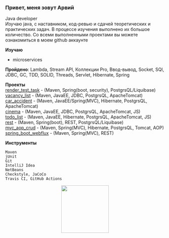 ### Привет, меня зовут Арвий 
Java developer<br> 
Изучаю java, с наставником, код-ревью и сдачей теоретических и практических задач. В процессе изучения выполнено их большое количество. Со всеми выполненными проектами вы можете ознакомиться в моем github аккаунте

**Изучаю**
* microservices

**Пройдено**: 
Lambda, Stream API, Коллекции Pro, Ввод-вывод, Socket, SQl, JDBC, GC, TDD, SOLID, Threads, Servlet, Hibernate, Spring

**Проекты**
<br>[render_test_task](https://github.com/ArvikVan/farmrender) - (Maven, Spring(boot, security), PostgrsQL/Liquibase)
<br>[vacancy_list](https://github.com/ArvikVan/job4j_dreamjob) - (Maven, JavaEE, JDBC, PostgrsQL, ApacheTomcat)
<br>[car_accident](https://github.com/ArvikVan/job4j_car_accident) - (Maven, JavaEE/Spring(MVC), Hibernate, PostgrsQL, ApacheTomcat)
<br>[cinema](https://github.com/ArvikVan/job4j_cinema) - (Maven, JavaEE, JDBC, PostgrsQL, ApacheTomcat, JS)
<br>[todo_list](https://github.com/ArvikVan/job4j_todo) - (Maven, JavaEE, Hibernate, PostgrsQL, ApacheTomcat, JS)
<br>[rest](https://github.com/ArvikVan/job4j_auth) - (Maven, Spring(boot), REST, PostgrsQL/Liquibase)
<br>[mvc_aop_crud](https://github.com/ArvikVan/mvchibernateaop) - (Maven, Spring(MVC), Hibernate, PostgrsQL, Tomcat, AOP)
<br>[spring_boot_webflux](https://github.com/ArvikVan/weather_reactive) - (Maven, Spring(MVC), REST)

**Инструменты**

    Maven
    jUnit
    Git
    IntelliJ Idea
    NetBeans
    Сheckstyle, JaCoCo
    Travis CI, GitHub Actions

<p align='center'>
   <a href="https://github-readme-stats.vercel.app/api?username=ArvikVan&show_icons=true&count_private=true">
<img height=150 src="https://github-readme-stats.vercel.app/api?username=ArvikVan&show_icons=true&count_private=true"/></a>

</p>
    